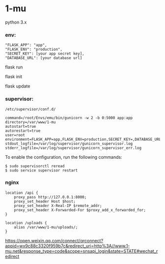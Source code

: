 # 1-mu
python 3.x

### env:
```
"FLASK_APP": "app",
"FLASK_ENV": "production",
"SECRET_KEY": [your app secret key],
"DATABASE_URL": [your database url]
```

flask run

flask init

flask update

### supervisor:
`/etc/supervisor/conf.d/`
```
command=/root/Envs/emu/bin/gunicorn -w 2 -b 0:5000 app:app
directory=/var/www/1-mu
autostart=true
autorestart=true
user=root
environment=FLASK_APP=app,FLASK_ENV=production,SECRET_KEY=,DATABASE_URL
stdout_logfile=/var/log/supervisor/gunicorn_supervisor.log
stderr_logfile=/var/log/supervisor/gunicorn_supervisor_err.log
```

To enable the configuration, run the following commands:
```
$ sudo supervisorctl reread
$ sudo service supervisor restart
```
### nginx
```
location /api {
    proxy_pass http://127.0.0.1:8000;
    proxy_set_header Host $host;
    proxy_set_header X-Real-IP $remote_addr;
    proxy_set_header X-Forwarded-For $proxy_add_x_forwarded_for;
}
  
location /uploads {
    alias /var/www/1-mu/uploads/;
}
```
https://open.weixin.qq.com/connect/qrconnect?appid=wx9c88c3320f959b7c&redirect_uri=http%3A//www.1-mu.net&response_type=code&scope=snsapi_login&state=STATE#wechat_redirect

